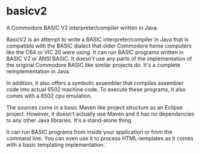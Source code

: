 # basicv2

A Commodore BASIC V2 interpreter/compiler written in Java.

BasicV2 is an attempt to write a BASIC interpreter/compiler in Java that is compatible with the BASIC dialect that older 
Commodore home computers like the C64 or VIC 20 were using. It can run BASIC programs written in BASIC V2 or ANSI BASIC.
It doesn't use any parts of the implementation of the original Commodore BASIC like similar projects do. 
It's a complete reimplementation in Java.

In addition, it also offers a symbolic assembler that compiles assembler code into actual 6502 machine code. To execute these programs, it also comes with a 6502 cpu emulation.

The sources come in a basic Maven like project structure as an Eclipse project. However, it doesn't actually use Maven and it has no
dependencies to any other Java libraries. It's a stand-alone thing.

It can run BASIC programs from inside your application or from the command line. 
You can even use it to process HTML-templates as it comes with a basic templating implementation.


